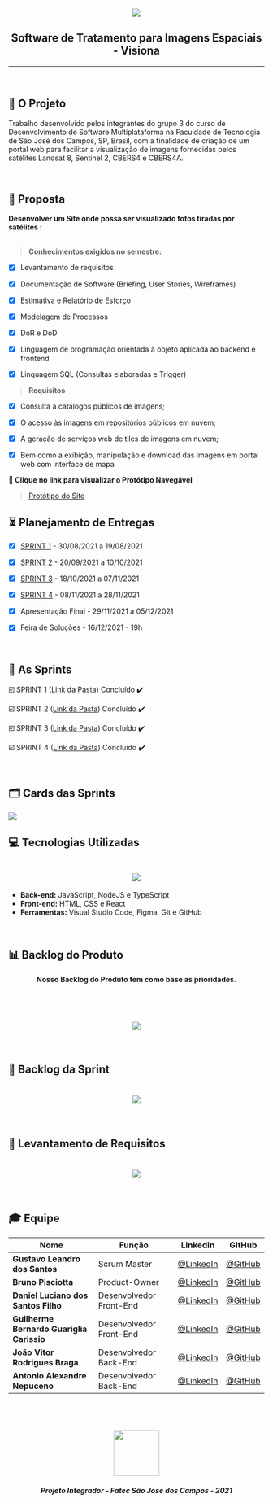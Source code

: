 <br>

<p align="center">
      <img src="https://github.com/canismajoris3/visiona/blob/main/assets_readme/CANIS%20MAJORIS%201.0%20(1).png">
      <h2 align="center"> Software de Tratamento para Imagens Espaciais - Visiona </h2>
<p align="center">

<hr>



<br>

## :rocket: O Projeto
Trabalho desenvolvido pelos integrantes do grupo 3 do curso de Desenvolvimento de Software Multiplataforma na Faculdade de Tecnologia de São José dos Campos, SP, Brasil, com a finalidade de criação de um portal web para facilitar a visualização de imagens fornecidas pelos satélites Landsat 8, Sentinel 2, CBERS4 e CBERS4A. 

<br>

## :dart: Proposta

**Desenvolver um Site onde possa ser visualizado fotos tiradas por satélites :**<br><br>

 > **Conhecimentos exigidos no semestre:**

 - [x] Levantamento de requisitos
 - [x] Documentação de Software (Briefing, User Stories, Wireframes)
 - [x] Estimativa e Relatório de Esforço
 - [x] Modelagem de Processos
 - [x] DoR e DoD
 - [x] Linguagem de programação orientada à objeto aplicada ao backend e frontend
 - [x] Linguagem SQL (Consultas elaboradas e Trigger)


 > **Requisitos**

 - [x]  Consulta a catálogos públicos de imagens;
 - [x]  O acesso às imagens em repositórios públicos em nuvem;
 - [x]  A geração de serviços web de tiles de imagens em nuvem;
 - [x]  Bem como a exibição, manipulação e download das imagens em portal web com
        interface de mapa


  
**:link: Clique no link para visualizar o Protótipo Navegável**  
> [Protótipo do Site](https://www.figma.com/proto/1OSM2jw852oxQLCYnvA7nl/Visiona?node-id=2%3A2&starting-point-node-id=2%3A2&scaling=scale-down)


## :hourglass_flowing_sand: Planejamento de Entregas

- [x] [SPRINT 1](https://github.com/canismajoris3/visiona/tree/1---SPRINT) - 30/08/2021 a 19/08/2021

- [x] [SPRINT 2](https://github.com/canismajoris3/visiona/tree/2---SPRINT) - 20/09/2021 a 10/10/2021

- [x] [SPRINT 3](https://github.com/canismajoris3/visiona/tree/3---SPRINT) - 18/10/2021 a 07/11/2021

- [x] [SPRINT 4](https://github.com/canismajoris3/visiona/tree/4---SPRINT) - 08/11/2021 a 28/11/2021

- [x] Apresentação Final - 29/11/2021 a 05/12/2021

- [x] Feira de Soluções - 16/12/2021 - 19h


<br>

## :calendar: As Sprints

☑️ SPRINT 1 ([Link da Pasta](https://github.com/canismajoris3/visiona/tree/1---SPRINT)) Concluído :heavy_check_mark:

☑️ SPRINT 2 ([Link da Pasta](https://github.com/canismajoris3/visiona/tree/2---SPRINT)) Concluído :heavy_check_mark:

☑️ SPRINT 3 ([Link da Pasta](https://github.com/canismajoris3/visiona/tree/3---SPRINT)) Concluído :heavy_check_mark:

☑️ SPRINT 4 ([Link da Pasta](https://github.com/canismajoris3/visiona/tree/4---SPRINT)) Concluído :heavy_check_mark: 

<br>

## :card_index_dividers: Cards das Sprints
<img src="https://github.com/canismajoris3/visiona/blob/main/assets_readme/CARD_SPRINTS.png" >

<br>

## :computer: Tecnologias Utilizadas

<h1 align="center"> <img src = "https://github.com/canismajoris3/visiona/blob/main/assets_readme/FERRAMENTAS%20UTILIZADAS.PNG"/></h1>

* **Back-end:** JavaScript, NodeJS e TypeScript
* **Front-end:** HTML, CSS e React
* **Ferramentas:** Visual Studio Code, Figma, Git e GitHub

<br>


## :bar_chart: Backlog do Produto
<h4 align="center"> Nosso Backlog do Produto tem como base as prioridades. </h4>
<br>
<h1 align="center"> <img src = "https://github.com/canismajoris3/visiona/blob/main/assets_readme/PRODUCT_BACKLOG.png" /></h1>

<br>

## &#128195; Backlog da Sprint

<h1 align="center"> <img src = "https://github.com/canismajoris3/visiona/blob/main/assets_readme/SPRINT_BACKLOG.png" /></h1>

<br>

## &#128195; Levantamento de Requisitos

<h1 align="center"> <img src = "https://github.com/canismajoris3/visiona/blob/main/assets_readme/levantamento_de_requisitos.png" /></h1>

<br>

## :mortar_board: Equipe 

|Nome|Função|Linkedin|GitHub|
| -------- |-------- |-------- |-------- |
|**Gustavo Leandro dos Santos**|Scrum Master|[@LinkedIn](https://www.linkedin.com/in/gustavo-santos-a0657219b/)|[@GitHub](https://github.com/gustavols)|
|**Bruno Pisciotta**|Product-Owner| [@LinkedIn](https://www.linkedin.com/in/bruno-pisciotta-577216198)|[@GitHub](https://github.com/bruno-pisciotta281)|
|**Daniel Luciano dos Santos Filho**|Desenvolvedor  Front-End| [@LinkedIn](https://www.linkedin.com/in/daniel-filho-3b6583209/)|[@GitHub](https://github.com/daniellsfilho)|
|**Guilherme Bernardo Guariglia Carissio**|Desenvolvedor Front-End|[@LinkedIn](https://www.linkedin.com/in/guilherme-carissio-7275a4207)|[@GitHub](https://github.com/GuilhermeCarissio777)|
|**João Vitor Rodrigues Braga**|Desenvolvedor Back-End|[@LinkedIn](https://www.linkedin.com/in/joaovitor-rodriguesbraga/)|[@GitHub](https://github.com/jvrb)|
|**Antonio Alexandre Nepuceno**|Desenvolvedor Back-End|[@LinkedIn](https://www.linkedin.com/in/antonio-nepomuceno-04943720a)|[@GitHub](https://github.com/Nepoun)|

   

<br>

 <h1 align="center"> <img src = "https://fatecsjc-prd.azurewebsites.net/images/logo/fatecsjc_400x192.png" height="90" /></h1>
 
 <h5 align="center"> Projeto Integrador - Fatec São José dos Campos - 2021 </h5>
